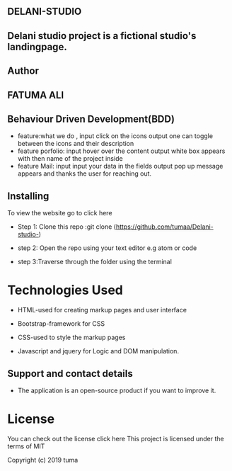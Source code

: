  
## DELANI-STUDIO

## Delani studio project is a fictional studio's landingpage.

## Author
## FATUMA ALI

## Behaviour Driven Development(BDD)

* feature:what we do , input click on the icons output one can toggle between the icons and their       description
* feature porfolio: input hover over the content output white box appears with then name of the         project inside
* feature Mail: input input your data in the fields output pop up message appears and thanks the        user for reaching out.

## Installing
   To view the website go to click here

* Step 1: Clone this repo :git clone (https://github.com/tumaa/Delani-studio-)

* step 2: Open the repo using your text editor e.g atom or code

* step 3:Traverse through the folder using the terminal

# Technologies Used
- HTML-used for creating markup pages and user interface

- Bootstrap-framework for CSS

- CSS-used to style the markup pages

- Javascript and jquery for Logic and DOM manipulation.

## Support and contact details
- The application is an open-source product if you want to improve it.

# License
You can check out the license click here This project is licensed under the terms of MIT

Copyright (c) 2019 tuma